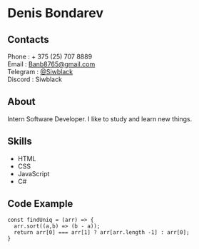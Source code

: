 # Denis Bondarev

## Contacts

Phone : + 375 (25) 707 8889  
Email : Banb8765@gmail.com  
Telegram : [@Siwblack](https://t.me/Siwblack)  
Discord : Siwblack

## About

Intern Software Developer. I like to study and learn new things.

## Skills

- HTML
- CSS
- JavaScript
- C#

## Code Example
```
const findUniq = (arr) => {
  arr.sort((a,b) => (b - a)); 
  return arr[0] === arr[1] ? arr[arr.length -1] : arr[0];
}
```

